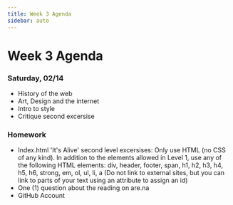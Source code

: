 ```yaml
---
title: Week 3 Agenda
sidebar: auto
---
```


# Week 3 Agenda


### Saturday, 02/14

- History of the web
- Art, Design and the internet
- Intro to style
- Critique second excersise

### Homework

- Index.html 'It's Alive' second level excersises: Only use HTML (no CSS of any kind). In addition to the elements allowed in Level 1, use any of the following HTML elements:
div, header, footer, span, h1, h2, h3, h4, h5, h6, strong, em, ol, ul, li, a (Do not link to external sites, but you can link to parts of your text using an attribute to assign an id)
- One (1) question about the reading on are.na
- GitHub Account 